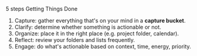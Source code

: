 
5 steps Getting Things Done

1. Capture: gather everything that's on your mind in a **capture bucket**.
2. Clarify: determine whether something is actionable or not.
3. Organize: place it in the right place (e.g. project folder, calendar).
4. Reflect: review your folders and lists frequently.
5. Engage: do what's actionable based on context, time, energy, priority.